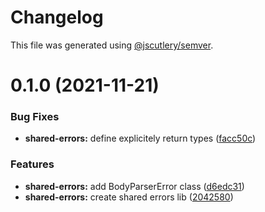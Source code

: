 # Changelog

This file was generated using [@jscutlery/semver](https://github.com/jscutlery/semver).

# 0.1.0 (2021-11-21)


### Bug Fixes

* **shared-errors:** define explicitely return types ([facc50c](https://github.com/getlarge/ticketing/commit/facc50cb934d31b1ca0a0c1d7ce587c6bc1c878d))


### Features

* **shared-errors:** add BodyParserError class ([d6edc31](https://github.com/getlarge/ticketing/commit/d6edc310f75741ac5413d7837a58a253a6c3da9d))
* **shared-errors:** create shared errors lib ([2042580](https://github.com/getlarge/ticketing/commit/2042580c49c90816354ed732dd5344e4072dab74))
